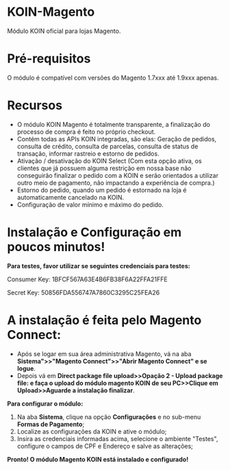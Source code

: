 # KOIN-Magento
Módulo KOIN oficial para lojas Magento.

# Pré-requisitos
O módulo é compatível com versões do Magento 1.7xxx até 1.9xxx apenas.

# Recursos
* O módulo KOIN Magento é totalmente transparente, a finalização do processo de compra é feito no próprio checkout.
* Contém todas as APIs KOIN integradas, são elas: Geração de pedidos, consulta de crédito, consulta de parcelas, consulta de status de transação, informar rastreio e estorno de pedidos.
* Ativação / desativação do KOIN Select (Com esta opção ativa, os clientes que já possuem alguma restrição em nossa base não conseguirão finalizar o pedido com a KOIN e serão orientados a utilizar outro meio de pagamento, não impactando a experiência de compra.)
* Estorno do pedido, quando um pedido é estornado na loja é automaticamente cancelado na KOIN.
* Configuração de valor mínimo e máximo do pedido.

# Instalação e Configuração em poucos minutos!

**Para testes, favor utilizar se seguintes credenciais para testes:**

Consumer Key: 1BFCF567A63E4B6FB38F6A22FFA21FFE

Secret Key: 50856FDA556747A7860C3295C25FEA26

# A instalação é feita pelo Magento Connect:
* Após se logar em sua área administrativa Magento, vá na aba **Sistema">>"Magento Connect">>"Abrir Magento Connect" e se logue**.
* Depois vá em **Direct package file upload>>Opação 2 - Upload package file: e faça o upload do módulo magento KOIN de seu PC>>Clique em Upload>>Aguarde a instalação finalizar**.

**Para configurar o módulo:**
1. Na aba **Sistema**, clique na opção **Configurações** e no sub-menu **Formas de Pagamento**;
2. Localize as configurações da KOIN e ative o módulo;
3. Insira as credenciais informadas acima, selecione o ambiente "Testes", configure o campos de CPF e Endereço e salve as alterações;

**Pronto! O módulo Magento KOIN está instalado e configurado!**






